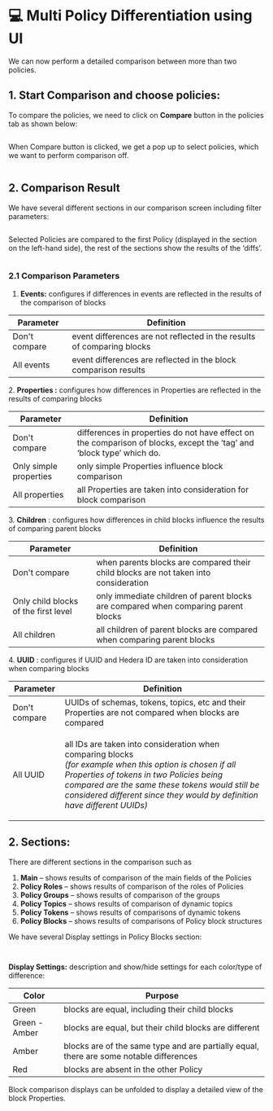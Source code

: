 # 💻 Multi Policy Differentiation using UI

We can now perform a detailed comparison between more than two policies.

## 1. Start Comparison and choose policies:

To compare the policies, we need to click on **Compare** button in the policies tab as shown below:

<figure><img src="../../../../.gitbook/assets/image (2) (3).png" alt=""><figcaption></figcaption></figure>

When Compare button is clicked, we get a pop up to select policies, which we want to perform comparison off.

<figure><img src="../../../../.gitbook/assets/image (5) (4).png" alt=""><figcaption></figcaption></figure>

## 2. Comparison Result

We have several different sections in our comparison screen including filter parameters:

<figure><img src="../../../../.gitbook/assets/image (4) (6).png" alt=""><figcaption></figcaption></figure>

Selected Policies are compared to the first Policy (displayed in the section on the left-hand side), the rest of the sections show the results of the ‘diffs’.

<figure><img src="../../../../.gitbook/assets/image (200).png" alt=""><figcaption></figcaption></figure>

### 2.1 Comparison Parameters

1. **Events:** configures if differences in events are reflected in the results of the comparison of blocks

| Parameter     | Definition                                                             |
| ------------- | ---------------------------------------------------------------------- |
| Don't compare | event differences are not reflected in the results of comparing blocks |
| All events    | event differences are reflected in the block comparison results        |

2\. **Properties :** configures how differences in Properties are reflected in the results of comparing blocks

| Parameter              | Definition                                                                                                            |
| ---------------------- | --------------------------------------------------------------------------------------------------------------------- |
| Don't compare          | differences in properties do not have effect on the comparison of blocks, except the ‘tag’ and ‘block type’ which do. |
| Only simple properties | only simple Properties influence block comparison                                                                     |
| All properties         | all Properties are taken into consideration for block comparison                                                      |

3\. **Children** : configures how differences in child blocks influence the results of comparing parent blocks

| Parameter                            | Definition                                                                           |
| ------------------------------------ | ------------------------------------------------------------------------------------ |
| Don't compare                        | when parents blocks are compared their child blocks are not taken into consideration |
| Only child blocks of the first level | only immediate children of parent blocks are compared when comparing parent blocks   |
| All children                         | all children of parent blocks are compared when comparing parent blocks              |

4\. **UUID** : configures if UUID and Hedera ID are taken into consideration when comparing blocks

| Parameter     | Definition                                                                                                                                                                                                                                                                                          |
| ------------- | --------------------------------------------------------------------------------------------------------------------------------------------------------------------------------------------------------------------------------------------------------------------------------------------------- |
| Don't compare | UUIDs of schemas, tokens, topics, etc and their Properties are not compared when blocks are compared                                                                                                                                                                                                |
| All UUID      | <p>all IDs are taken into consideration when comparing blocks<br><em>(for example when this option is chosen if all Properties of tokens in two Policies being compared are the same these tokens would still be considered different since they would by definition have different UUIDs)</em></p> |

## 2. Sections:

There are different sections in the comparison such as

1. **Main** – shows results of comparison of the main fields of the Policies
2. **Policy Roles** – shows results of comparison of the roles of Policies
3. **Policy Groups** – shows results of comparison of the groups
4. **Policy Topics** – shows results of comparison of dynamic topics
5. **Policy Tokens** – shows results of comparisons of dynamic tokens
6. **Policy Blocks** – shows results of comparisons of Policy block structures

We have several Display settings in Policy Blocks section:

<figure><img src="../../../../.gitbook/assets/image (12) (4) (1).png" alt=""><figcaption></figcaption></figure>

<figure><img src="../../../../.gitbook/assets/image (18) (2).png" alt=""><figcaption></figcaption></figure>

**Display Settings:** description and show/hide settings for each color/type of difference:

| Color         | Purpose                                                                                 |
| ------------- | --------------------------------------------------------------------------------------- |
| Green         | blocks are equal, including their child blocks                                          |
| Green - Amber | blocks are equal, but their child blocks are different                                  |
| Amber         | blocks are of the same type and are partially equal, there are some notable differences |
| Red           | blocks are absent in the other Policy                                                   |

Block comparison displays can be unfolded to display a detailed view of the block Properties.

<figure><img src="../../../../.gitbook/assets/image (5).png" alt=""><figcaption></figcaption></figure>
